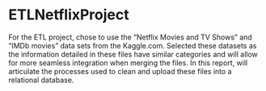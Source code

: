 # ETLNetflixProject

For the ETL project, chose to use the “Netflix Movies and TV Shows” and “IMDb movies” data sets from the Kaggle.com. Selected these datasets as the information detailed in these files have similar categories and will allow for more seamless integration when merging the files. In this report, will articulate the processes used to clean and upload these files into a relational database.
